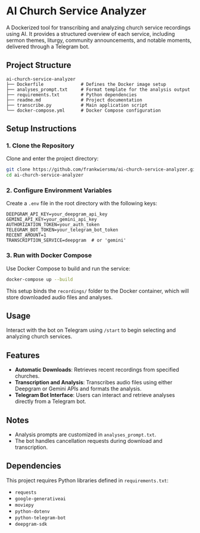 # AI Church Service Analyzer

A Dockerized tool for transcribing and analyzing church service recordings using AI. It provides a structured overview of each service, including sermon themes, liturgy, community announcements, and notable moments, delivered through a Telegram bot.

## Project Structure

```
ai-church-service-analyzer
├── Dockerfile              # Defines the Docker image setup
├── analyses_prompt.txt     # Format template for the analysis output
├── requirements.txt        # Python dependencies
├── readme.md               # Project documentation
├── transcribe.py           # Main application script
└── docker-compose.yml      # Docker Compose configuration
```

## Setup Instructions

### 1. Clone the Repository

Clone and enter the project directory:
```bash
git clone https://github.com/frankwiersma/ai-church-service-analyzer.git
cd ai-church-service-analyzer
```

### 2. Configure Environment Variables

Create a `.env` file in the root directory with the following keys:

```plaintext
DEEPGRAM_API_KEY=your_deepgram_api_key
GEMINI_API_KEY=your_gemini_api_key
AUTHORIZATION_TOKEN=your_auth_token
TELEGRAM_BOT_TOKEN=your_telegram_bot_token
RECENT_AMOUNT=1
TRANSCRIPTION_SERVICE=deepgram  # or 'gemini'
```

### 3. Run with Docker Compose

Use Docker Compose to build and run the service:

```bash
docker-compose up --build
```

This setup binds the `recordings/` folder to the Docker container, which will store downloaded audio files and analyses.

## Usage

Interact with the bot on Telegram using `/start` to begin selecting and analyzing church services.

## Features

- **Automatic Downloads**: Retrieves recent recordings from specified churches.
- **Transcription and Analysis**: Transcribes audio files using either Deepgram or Gemini APIs and formats the analysis.
- **Telegram Bot Interface**: Users can interact and retrieve analyses directly from a Telegram bot.

## Notes

- Analysis prompts are customized in `analyses_prompt.txt`.
- The bot handles cancellation requests during download and transcription.
  
## Dependencies

This project requires Python libraries defined in `requirements.txt`:

- `requests`
- `google-generativeai`
- `moviepy`
- `python-dotenv`
- `python-telegram-bot`
- `deepgram-sdk`
